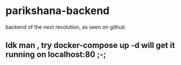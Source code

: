 # parikshana-backend

backend of the next revolution, as seen on github

## Idk man , try docker-compose up -d will get it running on localhost:80 ;-;
